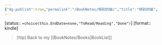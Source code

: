 ```yaml
---
{"dg-publish":true,"permalink":"/BookNotes/特别的猫/","title":"特别的猫","noteIcon":""}
---
```


[status:: `=choice(this.EndDate=none,"ToRead/Reading","Done")`]
[format:: kindle]

>[!tip] Back to my [[BookNotes/Books\|BookList]]